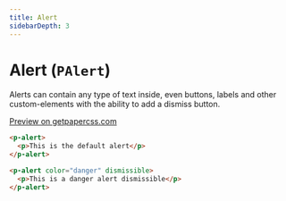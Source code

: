 ```yaml
---
title: Alert
sidebarDepth: 3
---
```


# Alert (`PAlert`)

Alerts can contain any type of text inside, even buttons, labels and other custom-elements with the ability to add a dismiss button.

[Preview on getpapercss.com](https://www.getpapercss.com/docs/components/alerts)

```html
<p-alert>
  <p>This is the default alert</p>
</p-alert>

<p-alert color="danger" dismissible>
  <p>This is a danger alert dismissible</p>
</p-alert>
```

<prop-table :component="compRef"></prop-table>

<script>
import PAlert from '../../../src/components/alert/alert.vue';

export default {
  data() {
    return {
      compRef: PAlert,
    };
  },
}
</script>
